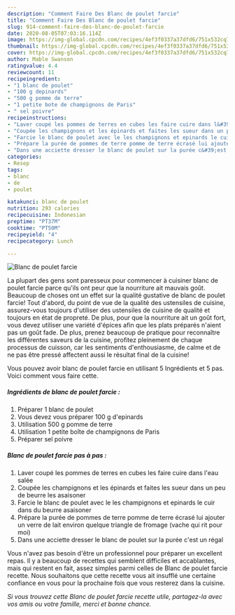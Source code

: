 ```yaml
---
description: "Comment Faire Des Blanc de poulet farcie"
title: "Comment Faire Des Blanc de poulet farcie"
slug: 914-comment-faire-des-blanc-de-poulet-farcie
date: 2020-08-05T07:03:16.114Z
image: https://img-global.cpcdn.com/recipes/4ef3f0337a37dfd6/751x532cq70/blanc-de-poulet-farcie-photo-principale-de-la-recette.jpg
thumbnail: https://img-global.cpcdn.com/recipes/4ef3f0337a37dfd6/751x532cq70/blanc-de-poulet-farcie-photo-principale-de-la-recette.jpg
cover: https://img-global.cpcdn.com/recipes/4ef3f0337a37dfd6/751x532cq70/blanc-de-poulet-farcie-photo-principale-de-la-recette.jpg
author: Mable Swanson
ratingvalue: 4.4
reviewcount: 11
recipeingredient:
- "1 blanc de poulet"
- "100 g depinards"
- "500 g pomme de terre"
- "1 petite bote de champignons de Paris"
- " sel poivre"
recipeinstructions:
- "Laver coupé les pommes de terres en cubes les faire cuire dans l&#39;eau salée"
- "Coupée les champignons et les épinards et faites les sueur dans un peu de beurre les asaisoner"
- "Farcie le blanc de poulet avec le les champignons et epinards le cuir dans du beurre asaisoner"
- "Prépare la purée de pommes de terre pomme de terre écrasé lui ajouter un verre de lait environ quelque triangle de fromage (vache qui rit pour moi)"
- "Dans une acciette dresser le blanc de poulet sur la purée c&#39;est un régal"
categories:
- Resep
tags:
- blanc
- de
- poulet

katakunci: blanc de poulet 
nutrition: 293 calories
recipecuisine: Indonesian
preptime: "PT37M"
cooktime: "PT50M"
recipeyield: "4"
recipecategory: Lunch

---
```



![Blanc de poulet farcie](https://img-global.cpcdn.com/recipes/4ef3f0337a37dfd6/751x532cq70/blanc-de-poulet-farcie-photo-principale-de-la-recette.jpg)

La plupart des gens sont paresseux pour commencer à cuisiner blanc de poulet farcie parce qu'ils ont peur que la nourriture ait mauvais goût. Beaucoup de choses ont un effet sur la qualité gustative de blanc de poulet farcie! Tout d'abord, du point de vue de la qualité des ustensiles de cuisine, assurez-vous toujours d'utiliser des ustensiles de cuisine de qualité et toujours en état de propreté. De plus, pour que la nourriture ait un goût fort, vous devez utiliser une variété d'épices afin que les plats préparés n'aient pas un goût fade. De plus, prenez beaucoup de pratique pour reconnaître les différentes saveurs de la cuisine, profitez pleinement de chaque processus de cuisson, car les sentiments d'enthousiasme, de calme et de ne pas être pressé affectent aussi le résultat final de la cuisine!

<!--inarticleads1-->

Vous pouvez avoir blanc de poulet farcie en utilisant 5 Ingrédients et 5 pas. Voici comment vous faire cette.

##### Ingrédients de blanc de poulet farcie :

1. Préparer 1 blanc de poulet
1. Vous devez vous préparer 100 g d&#39;epinards
1. Utilisation 500 g pomme de terre
1. Utilisation 1 petite boîte de champignons de Paris
1. Préparer  sel poivre




<!--inarticleads2-->

##### Blanc de poulet farcie pas à pas :

1. Laver coupé les pommes de terres en cubes les faire cuire dans l&#39;eau salée
1. Coupée les champignons et les épinards et faites les sueur dans un peu de beurre les asaisoner
1. Farcie le blanc de poulet avec le les champignons et epinards le cuir dans du beurre asaisoner
1. Prépare la purée de pommes de terre pomme de terre écrasé lui ajouter un verre de lait environ quelque triangle de fromage (vache qui rit pour moi)
1. Dans une acciette dresser le blanc de poulet sur la purée c&#39;est un régal




<!--inarticleads1-->

<p>
Vous n'avez pas besoin d'être un professionnel pour préparer un excellent repas. Il y a beaucoup de recettes qui semblent difficiles et accablantes, mais qui restent en fait, assez simples parmi celles de Blanc de poulet farcie recette. Nous souhaitons que cette recette vous ait insufflé une certaine confiance en vous pour la prochaine fois que vous resterez dans la cuisine.
</p>

<p>
<i>Si vous trouvez cette Blanc de poulet farcie recette utile, partagez-la avec vos amis ou votre famille, merci et bonne chance.</i>
</p>
